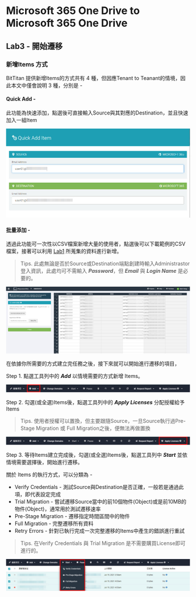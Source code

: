 # Microsoft 365 One Drive to Microsoft 365 One Drive

## Lab3 - 開始遷移

### 新增Items 方式

BitTitan 提供新增Items的方式共有 4 種，但因應Tenant to Teanant的情境，因此本文中僅會說明 3 種，分別是 -<br>

#### Quick Add -

此功能為快速添加，點選後可直接輸入Source與其對應的Destination，並且快速加入一組Item<br>

![GITHUB](https://github.com/MarkChang-Core/BitTitan/blob/main/Microsoft%20365%20Exchange%20Online%20to%20Microsoft%20365%20Exchange%20Online/Image/image3-1.jpg)<br>

#### 批量添加 -
 
透過此功能可一次性以CSV檔案新增大量的使用者，點選後可以下載範例的CSV檔案，接著可以利用 [Lab1](https://github.com/MarkChang-Core/BitTitan/blob/main/Microsoft%20365%20Exchange%20Online%20to%20Microsoft%20365%20Exchange%20Online/Lab1.md) 所蒐集的資料進行新增。<br>

> Tips. 此處無論是否於Source或Destination端點創建時輸入Administrastor登入資訊，此處均可不需輸入 ***Password***，但 ***Email*** 與 ***Login Name*** 是必要的。

![GITHUB](https://github.com/MarkChang-Core/BitTitan/blob/main/Microsoft%20365%20Exchange%20Online%20to%20Microsoft%20365%20Exchange%20Online/Image/image3-2.jpg)<br>

在依據你所需要的方式建立完任務之後，接下來就可以開始進行遷移的項目，

Step 1. 點選工具列中的 ***Add*** 以情境需要的方式新增 Items。

![GITHUB](https://github.com/MarkChang-Core/BitTitan/blob/main/Microsoft%20365%20Exchange%20Online%20to%20Microsoft%20365%20Exchange%20Online/Image/image3-4.jpg)<br>

Step 2. 勾選(或全選)Items後，點選工具列中的 ***Apply Licenses*** 分配授權給予 Items

> Tips. 使用者授權可以置換，但主要跟隨Source，一旦Source執行過Pre-Stage Migration 或 Full Migration之後，便無法再做置換

![GITHUB](https://github.com/MarkChang-Core/BitTitan/blob/main/Microsoft%20365%20Exchange%20Online%20to%20Microsoft%20365%20Exchange%20Online/Image/image3-5.jpg)<br>

Step 3. 等待Items建立完成後，勾選(或全選)Items後，點選工具列中 ***Start*** 並依情境需要選擇後，開始進行遷移。

關於 Items 的執行方式，可以分類為 -<br>
- Verify Credentials - 測試Source與Destination是否正確，一般若是通過此項，即代表設定完成<br>
- Trial Migration - 嘗試遷移Source當中的前10個物件(Object)或是前10MB的物件(Object)，通常用於測試遷移速率<br>
- Pre-Stage Migration - 遷移指定時間區間中的物件<br>
- Full Migration - 完整遷移所有資料<br>
- Retry Errors - 針對已執行完成一次完整遷移的Items中產生的錯誤進行重試<br>

> Tips. 在Verify Credentials 與 Trial Migration 是不需要購買License即可進行的。

![GITHUB](https://github.com/MarkChang-Core/BitTitan/blob/main/Microsoft%20365%20Exchange%20Online%20to%20Microsoft%20365%20Exchange%20Online/Image/image3-6.jpg)<br>

